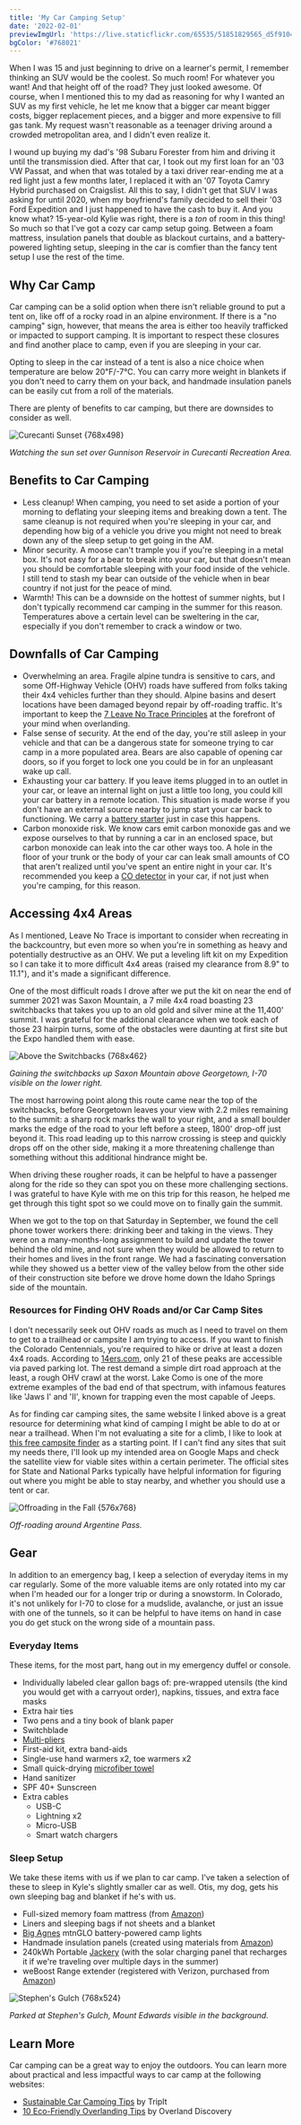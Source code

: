 ```yaml
---
title: 'My Car Camping Setup'
date: '2022-02-01'
previewImgUrl: 'https://live.staticflickr.com/65535/51851829565_d5f9104edc_b.jpg'
bgColor: '#768021'
---
```


When I was 15 and just beginning to drive on a learner's permit, I remember thinking an SUV would be the coolest. So much room! For whatever you want! And that height off of the road? They just looked awesome. Of course, when I mentioned this to my dad as reasoning for why I wanted an SUV as my first vehicle, he let me know that a bigger car meant bigger costs, bigger replacement pieces, and a bigger and more expensive to fill gas tank. My request wasn't reasonable as a teenager driving around a crowded metropolitan area, and I didn't even realize it.

I wound up buying my dad's '98 Subaru Forester from him and driving it until the transmission died. After that car, I took out my first loan for an '03 VW Passat, and when that was totaled by a taxi driver rear-ending me at a red light just a few months later, I replaced it with an '07 Toyota Camry Hybrid purchased on Craigslist. All this to say, I didn't get that SUV I was asking for until 2020, when my boyfriend's family decided to sell their '03 Ford Expedition and I just happened to have the cash to buy it. And you know what? 15-year-old Kylie was right, there is a _ton_ of room in this thing! So much so that I've got a cozy car camp setup going. Between a foam mattress, insulation panels that double as blackout curtains, and a battery-powered lighting setup, sleeping in the car is comfier than the fancy tent setup I use the rest of the time.

## Why Car Camp

Car camping can be a solid option when there isn't reliable ground to put a tent on, like off of a rocky road in an alpine environment. If there is a "no camping" sign, however, that means the area is either too heavily trafficked or impacted to support camping. It is important to respect these closures and find another place to camp, even if you are sleeping in your car.

Opting to sleep in the car instead of a tent is also a nice choice when temperature are below 20℉/-7℃. You can carry more weight in blankets if you don't need to carry them on your back, and handmade insulation panels can be easily cut from a roll of the materials.

There are plenty of benefits to car camping, but there are downsides to consider as well.

![Curecanti Sunset {768x498}](https://live.staticflickr.com/65535/51851872120_6b865c6c04_b.jpg)

_Watching the sun set over Gunnison Reservoir in Curecanti Recreation Area._

## Benefits to Car Camping

- Less cleanup! When camping, you need to set aside a portion of your morning to deflating your sleeping items and breaking down a tent. The same cleanup is not required when you're sleeping in your car, and depending how big of a vehicle you drive you might not need to break down any of the sleep setup to get going in the AM.
- Minor security. A moose can't trample you if you're sleeping in a metal box. It's not easy for a bear to break into your car, but that doesn't mean you should be comfortable sleeping with your food inside of the vehicle. I still tend to stash my bear can outside of the vehicle when in bear country if not just for the peace of mind.
- Warmth! This can be a downside on the hottest of summer nights, but I don't typically recommend car camping in the summer for this reason. Temperatures above a certain level can be sweltering in the car, especially if you don't remember to crack a window or two.

## Downfalls of Car Camping

- Overwhelming an area. Fragile alpine tundra is sensitive to cars, and some Off-Highway Vehicle (OHV) roads have suffered from folks taking their 4x4 vehicles further than they should. Alpine basins and desert locations have been damaged beyond repair by off-roading traffic. It's important to keep the [7 Leave No Trace Principles](https://lnt.org/why/7-principles/) at the forefront of your mind when overlanding.
- False sense of security. At the end of the day, you're still asleep in your vehicle and that can be a dangerous state for someone trying to car camp in a more populated area. Bears are also capable of opening car doors, so if you forget to lock one you could be in for an unpleasant wake up call.
- Exhausting your car battery. If you leave items plugged in to an outlet in your car, or leave an internal light on just a little too long, you could kill your car battery in a remote location. This situation is made worse if you don't have an external source nearby to jump start your car back to functioning. We carry a [battery starter](https://smile.amazon.com/GOOLOO-SuperSafe-Starter-Battery-Portable/dp/B084YQSVZ6) just in case this happens.
- Carbon monoxide risk. We know cars emit carbon monoxide gas and we expose ourselves to that by running a car in an enclosed space, but carbon monoxide can leak into the car other ways too. A hole in the floor of your trunk or the body of your car can leak small amounts of CO that aren't realized until you've spent an entire night in your car. It's recommended you keep a [CO detector](https://smile.amazon.com/gp/product/B004Y6V6K4) in your car, if not just when you're camping, for this reason.

## Accessing 4x4 Areas

As I mentioned, Leave No Trace is important to consider when recreating in the backcountry, but even more so when you're in something as heavy and potentially destructive as an OHV. We put a leveling lift kit on my Expedition so I can take it to more difficult 4x4 areas (raised my clearance from 8.9" to 11.1"), and it's made a significant difference.

One of the most difficult roads I drove after we put the kit on near the end of summer 2021 was Saxon Mountain, a 7 mile 4x4 road boasting 23 switchbacks that takes you up to an old gold and silver mine at the 11,400' summit. I was grateful for the additional clearance when we took each of those 23 hairpin turns, some of the obstacles were daunting at first site but the Expo handled them with ease.

![Above the Switchbacks {768x462}](https://live.staticflickr.com/65535/51851872200_79d285d5dc_b.jpg)

_Gaining the switchbacks up Saxon Mountain above Georgetown, I-70 visible on the lower right._

The most harrowing point along this route came near the top of the switchbacks, before Georgetown leaves your view with 2.2 miles remaining to the summit: a sharp rock marks the wall to your right, and a small boulder marks the edge of the road to your left before a steep, 1800' drop-off just beyond it. This road leading up to this narrow crossing is steep and quickly drops off on the other side, making it a more threatening challenge than something without this additional hindrance might be.

When driving these rougher roads, it can be helpful to have a passenger along for the ride so they can spot you on these more challenging sections. I was grateful to have Kyle with me on this trip for this reason, he helped me get through this tight spot so we could move on to finally gain the summit.

When we got to the top on that Saturday in September, we found the cell phone tower workers there: drinking beer and taking in the views. They were on a many-months-long assignment to build and update the tower behind the old mine, and not sure when they would be allowed to return to their homes and lives in the front range. We had a fascinating conversation while they showed us a better view of the valley below from the other side of their construction site before we drove home down the Idaho Springs side of the mountain.

### Resources for Finding OHV Roads and/or Car Camp Sites

I don't necessarily seek out OHV roads as much as I need to travel on them to get to a trailhead or campsite I am trying to access. If you want to finish the Colorado Centennials, you're required to hike or drive at least a dozen 4x4 roads. According to [14ers.com](https://www.14ers.com/php14ers/trailheads_bydifficulty.php), only 21 of these peaks are accessible via paved parking lot. The rest demand a simple dirt road approach at the least, a rough OHV crawl at the worst. Lake Como is one of the more extreme examples of the bad end of that spectrum, with infamous features like 'Jaws I' and 'II', known for trapping even the most capable of Jeeps.

As for finding car camping sites, the same website I linked above is a great resource for determining what kind of camping I might be able to do at or near a trailhead. When I'm not evaluating a site for a climb, I like to look at [this free campsite finder](https://freecampsites.net) as a starting point. If I can't find any sites that suit my needs there, I'll look up my intended area on Google Maps and check the satellite view for viable sites within a certain perimeter. The official sites for State and National Parks typically have helpful information for figuring out where you might be able to stay nearby, and whether you should use a tent or car.

![Offroading in the Fall {576x768}](https://live.staticflickr.com/65535/51851277603_0f3ded6060_c.jpg)

_Off-roading around Argentine Pass._

## Gear

In addition to an emergency bag, I keep a selection of everyday items in my car regularly. Some of the more valuable items are only rotated into my car when I'm headed our for a longer trip or during a snowstorm. In Colorado, it's not unlikely for I-70 to close for a mudslide, avalanche, or just an issue with one of the tunnels, so it can be helpful to have items on hand in case you do get stuck on the wrong side of a mountain pass.

### Everyday Items

These items, for the most part, hang out in my emergency duffel or console.

- Individually labeled clear gallon bags of: pre-wrapped utensils (the kind you would get with a carryout order), napkins, tissues, and extra face masks
- Extra hair ties
- Two pens and a tiny book of blank paper
- Switchblade
- [Multi-pliers](https://smile.amazon.com/gp/product/B000EDPT9K)
- First-aid kit, extra band-aids
- Single-use hand warmers x2, toe warmers x2
- Small quick-drying [microfiber towel](https://www.rei.com/product/195822/rei-co-op-multi-towel-lite)
- Hand sanitizer
- SPF 40+ Sunscreen
- Extra cables
  - USB-C
  - Lightning x2
  - Micro-USB
  - Smart watch chargers

### Sleep Setup

We take these items with us if we plan to car camp. I've taken a selection of these to sleep in Kyle's slightly smaller car as well. Otis, my dog, gets his own sleeping bag and blanket if he's with us.

- Full-sized memory foam mattress (from [Amazon](https://smile.amazon.com/gp/product/B00W67PEY2/))
- Liners and sleeping bags if not sheets and a blanket
- [Big Agnes](https://www.rei.com/product/129001/big-agnes-mtnglo-tent-camp-lights) mtnGLO battery-powered camp lights
- Handmade insulation panels (created using materials from [Amazon](https://smile.amazon.com/gp/product/B07PLKLZFM))
- 240kWh Portable [Jackery](https://www.jackery.com/pages/portable-power-stations) (with the solar charging panel that recharges it if we're traveling over multiple days in the summer)
- weBoost Range extender (registered with Verizon, purchased from [Amazon](https://smile.amazon.com/gp/product/B07PDVTMM6))

![Stephen's Gulch {768x524}](https://live.staticflickr.com/65535/51857592640_e0e93ee4d8_b.jpg)

_Parked at Stephen's Gulch, Mount Edwards visible in the background._

## Learn More

Car camping can be a great way to enjoy the outdoors. You can learn more about practical and less impactful ways to car camp at the following websites:

- [Sustainable Car Camping Tips](https://www.tripit.com/web/blog/travel-tips/sustainable-car-camping-trip-tips.html) by TripIt
- [10 Eco-Friendly Overlanding Tips](https://www.overlanddiscovery.com/blog/vanlife-10-eco-friendly-camping-tips/) by Overland Discovery
